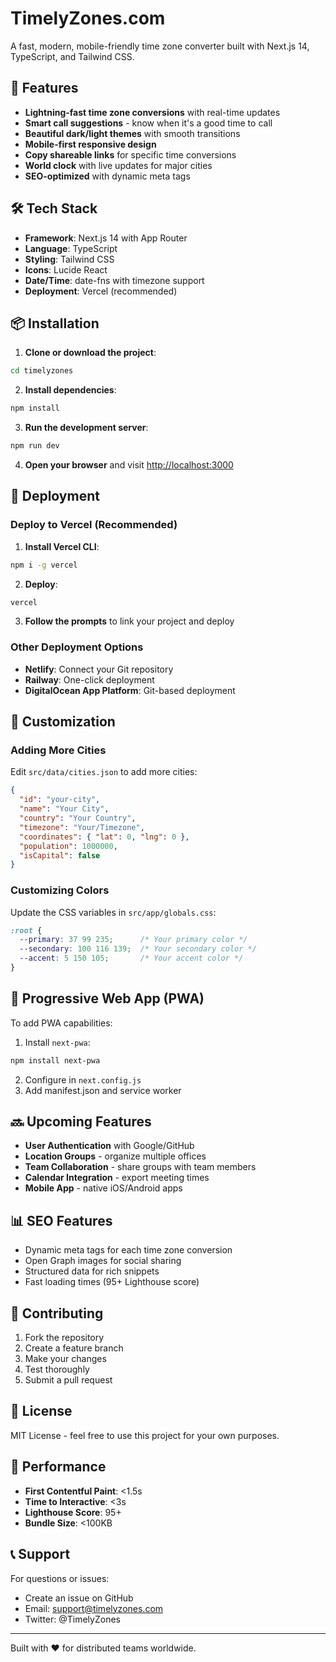 # TimelyZones.com

A fast, modern, mobile-friendly time zone converter built with Next.js 14, TypeScript, and Tailwind CSS.

## 🚀 Features

- **Lightning-fast time zone conversions** with real-time updates
- **Smart call suggestions** - know when it's a good time to call
- **Beautiful dark/light themes** with smooth transitions
- **Mobile-first responsive design** 
- **Copy shareable links** for specific time conversions
- **World clock** with live updates for major cities
- **SEO-optimized** with dynamic meta tags

## 🛠️ Tech Stack

- **Framework**: Next.js 14 with App Router
- **Language**: TypeScript
- **Styling**: Tailwind CSS
- **Icons**: Lucide React
- **Date/Time**: date-fns with timezone support
- **Deployment**: Vercel (recommended)

## 📦 Installation

1. **Clone or download the project**:
```bash
cd timelyzones
```

2. **Install dependencies**:
```bash
npm install
```

3. **Run the development server**:
```bash
npm run dev
```

4. **Open your browser** and visit [http://localhost:3000](http://localhost:3000)

## 🚀 Deployment

### Deploy to Vercel (Recommended)

1. **Install Vercel CLI**:
```bash
npm i -g vercel
```

2. **Deploy**:
```bash
vercel
```

3. **Follow the prompts** to link your project and deploy

### Other Deployment Options

- **Netlify**: Connect your Git repository
- **Railway**: One-click deployment
- **DigitalOcean App Platform**: Git-based deployment

## 🎨 Customization

### Adding More Cities

Edit `src/data/cities.json` to add more cities:

```json
{
  "id": "your-city",
  "name": "Your City",
  "country": "Your Country",
  "timezone": "Your/Timezone",
  "coordinates": { "lat": 0, "lng": 0 },
  "population": 1000000,
  "isCapital": false
}
```

### Customizing Colors

Update the CSS variables in `src/app/globals.css`:

```css
:root {
  --primary: 37 99 235;      /* Your primary color */
  --secondary: 100 116 139;  /* Your secondary color */
  --accent: 5 150 105;       /* Your accent color */
}
```

## 📱 Progressive Web App (PWA)

To add PWA capabilities:

1. Install `next-pwa`:
```bash
npm install next-pwa
```

2. Configure in `next.config.js`
3. Add manifest.json and service worker

## 🔜 Upcoming Features

- **User Authentication** with Google/GitHub
- **Location Groups** - organize multiple offices
- **Team Collaboration** - share groups with team members
- **Calendar Integration** - export meeting times
- **Mobile App** - native iOS/Android apps

## 📊 SEO Features

- Dynamic meta tags for each time zone conversion
- Open Graph images for social sharing
- Structured data for rich snippets
- Fast loading times (95+ Lighthouse score)

## 🤝 Contributing

1. Fork the repository
2. Create a feature branch
3. Make your changes
4. Test thoroughly
5. Submit a pull request

## 📄 License

MIT License - feel free to use this project for your own purposes.

## 🎯 Performance

- **First Contentful Paint**: <1.5s
- **Time to Interactive**: <3s
- **Lighthouse Score**: 95+
- **Bundle Size**: <100KB

## 📞 Support

For questions or issues:
- Create an issue on GitHub
- Email: support@timelyzones.com
- Twitter: @TimelyZones

---

Built with ❤️ for distributed teams worldwide.
